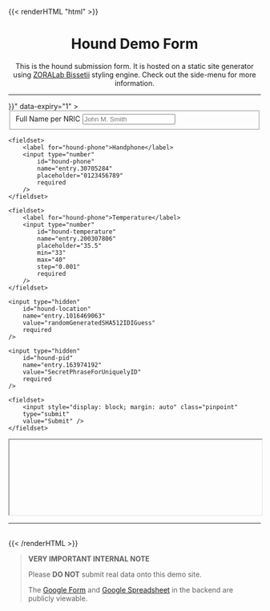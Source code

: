 <!--
+++
date = "2020-05-13T14:25:19+08:00"
title = "Hound Form (Demo)"
description = """
This is a demonstration for ZORALab Hound software to let users to submit
self-tracking information to Google Forms.
"""
keywords = [""]
authors = ["ZORALab Team"]
draft = false
type = ""
layout = "single"
# thumbnailURL = "#"

[menu.main]
parent = ""
# name = ""
weight = 1
+++
-->
{{< renderHTML "html" >}}
<h1 align="center">Hound Demo Form</h1>
<p style="text-align: center">
This is the hound submission form. It is hosted on a static site generator
using <a href="https://zoralab.gitlab.io/bissetii/en-us/">ZORALab Bissetii</a>
styling engine. Check out the side-menu for more information.
</p>

<hr />

<form	id="hound-input-form"
	method="POST"
	target="hound-responder"
	action="https://docs.google.com/forms/d/e/1FAIpQLSdIZJcxSr4IabqjdE9Wq23JNMxwfCvrx6ToqRAfCTKBNUNWNw/formResponse"
	data-redirect="{{< absLangLink "pages/done" >}}"
	data-expiry="1"
>
	<fieldset>
		<label for="hound-fullname">Full Name per NRIC</label>
		<input type="text"
			id="hound-fullname"
			name="entry.1123956260"
			placeholder="John M. Smith"
			required
		/>
	</fieldset>

	<fieldset>
		<label for="hound-phone">Handphone</label>
		<input type="number"
			id="hound-phone"
			name="entry.30705284"
			placeholder="0123456789"
			required
		/>
	</fieldset>

	<fieldset>
		<label for="hound-phone">Temperature</label>
		<input type="number"
			id="hound-temperature"
			name="entry.200307806"
			placeholder="35.5"
			min="33"
			max="40"
			step="0.001"
			required
		/>
	</fieldset>

	<input type="hidden"
		id="hound-location"
		name="entry.1016469063"
		value="randomGeneratedSHA512IDIGuess"
		required
	/>

	<input type="hidden"
		id="hound-pid"
		name="entry.163974192"
		value="SecretPhraseForUniquelyID"
		required
	/>

	<fieldset>
		<input style="display: block; margin: auto" class="pinpoint"
		type="submit"
		value="Submit" />
	</fieldset>
</form>
<iframe id="hound-responder"
	name="hound-responder"
	height="150px"
	width="100%"
	scrolling="no">
</iframe>

<hr />
<br />
{{< /renderHTML >}}

> **VERY IMPORTANT INTERNAL NOTE**
>
> Please **DO NOT** submit real data onto this demo site.
>
> The [Google Form](https://docs.google.com/forms/d/1JxxZQVedoPVQBECIbIiWnmv0Wk17hdq6ew2sWsJflBg/edit?usp=sharing)
> and [Google Spreadsheet](https://docs.google.com/spreadsheets/d/1jwRz9UaivDH_Fn27IjvD3d6fcsZNV-GmkNFmkh324pg/edit?usp=sharing)
> in the backend are publicly viewable.
